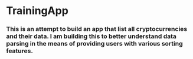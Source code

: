 # TrainingApp

### This is an attempt to build an app that list all cryptocurrencies and their data. I am building this to better understand data parsing in the means of providing users with various sorting features.
